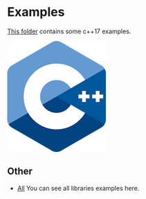# Examples

[This folder](.) contains some c++17 examples.

[![cpp](docs/Pictures/cpp_header.png)](https://gammasoft71.wixsite.com/gammasoft/cpp)

## Other

* [All](.) You can see all libraries examples here. 
